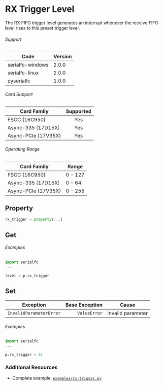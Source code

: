 # RX Trigger Level

The RX FIFO trigger level generates an interrupt whenever the receive FIFO level rises to this preset trigger level.

###### Support
| Code | Version |
| ---- | ------- |
| serialfc-windows | 2.0.0 |
| serialfc-linux | 2.0.0 |
| pyserialfc | 1.0.0 |

###### Card Support
| Card Family | Supported |
| ----------- |:-----:|
| FSCC (16C950) | Yes |
| Async-335 (17D15X) | Yes |
| Async-PCIe (17V35X) | Yes |

###### Operating Range
| Card Family | Range |
| ----------- | ----- |
| FSCC (16C950) | 0 - 127 |
| Async-335 (17D15X) | 0 - 64 |
| Async-PCIe (17V35X) | 0 - 255 |


## Property
```python
rx_trigger = property(...)
```

## Get

###### Examples
```python
import serialfc
...

level = p.rx_trigger
```


## Set

| Exception | Base Exception | Cause |
| ----------- | -----:| ----- |
| `InvalidParameterError` | `ValueError` | Invalid parameter |

###### Examples
```python
import serialfc
...

p.rx_trigger = 32
```


### Additional Resources
- Complete example: [`examples/rx-trigger.py`](../examples/rx-trigger.py)
